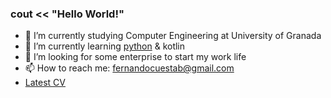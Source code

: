 ### cout << "Hello World!" 

- 🔭 I’m currently studying Computer Engineering at University of Granada
- 🌱 I’m currently learning [python](https://github.com/FerniCuesta/programming-challenges-2023) & kotlin
- 👯 I’m looking for some enterprise to start my work life
- 📫 How to reach me: fernandocuestab@gmail.com
- [Latest CV](https://drive.google.com/drive/folders/1hKod-hj0KKf7K0iH2A1HfRtg5UNOZC9E)
